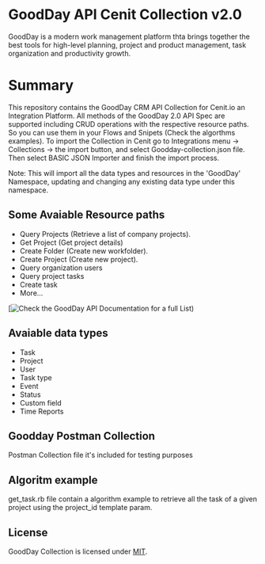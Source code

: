 # GoodDay API Cenit Collection v2.0

GoodDay is a modern work management platform thta brings together the best tools for high-level planning, project and product management, task organization and productivity growth.

# Summary

This repository contains the GoodDay CRM API Collection for Cenit.io an Integration Platform. All methods of the GoodDay 2.0 API Spec are supported including CRUD operations with the respective resource paths. So you can use them in your Flows and Snipets (Check the algorthms examples). To import the Collection in Cenit go to Integrations menu -> Collections -> the import button, and select Goodday-collection.json file. Then select BASIC JSON Importer and finish the import process.

Note: This will import all the data types and resources in the 'GoodDay' Namespace, updating and changing any existing data type under this namespace.

## Some Avaiable Resource paths

- Query Projects (Retrieve a list of company projects).
- Get Project (Get project details)
- Create Folder (Create new workfolder).
- Create Project (Create new project).
- Query organization users
- Query project tasks
- Create task
- More...

[![Check the GoodDay API Documentation for a full List)](https://www.goodday.work/developers/api-v2)

## Avaiable data types

- Task
- Project
- User
- Task type
- Event
- Status
- Custom field
- Time Reports

## Goodday Postman Collection

Postman Collection file it's included for testing purposes

## Algoritm example

get_task.rb file contain a algorithm example to retrieve all the task of a given project using the project_id template param.

## License

GoodDay Collection is licensed under [MIT](https://github.com/PHPOffice/PhpSpreadsheet/blob/master/LICENSE).
